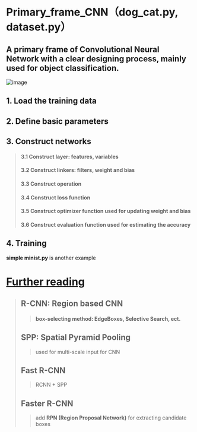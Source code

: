 Primary_frame_CNN（dog_cat.py, dataset.py）  
============
A primary frame of Convolutional Neural Network with a clear designing process, mainly used for object classification.  
------------
![image](https://github.com/Menglinucas/Primary_frame_CNN/blob/master/CNN.PNG)  

## 1. Load the training data  
## 2. Define basic parameters  
## 3. Construct networks  
> ####  3.1 Construct layer: features, variables  
> ####  3.2 Construct linkers: filters, weight and bias  
> ####  3.3 Construct operation  
> ####  3.4 Construct loss function  
> ####  3.5 Construct optimizer function used for updating weight and bias  
> ####  3.6 Construct evaluation function used for estimating the accuracy  
## 4. Training  

**simple minist.py** is another example  

# [Further reading](https://www.cnblogs.com/skyfsm/p/6806246.html)  
> ## R-CNN: Region based CNN  
>> #### box-selecting method: EdgeBoxes, Selective Search, ect.  
> ## SPP: Spatial Pyramid Pooling  
>> used for multi-scale input for CNN  
> ## Fast R-CNN  
>> RCNN + SPP  
> ## Faster R-CNN  
>> add **RPN (Region Proposal Network)** for extracting candidate boxes
